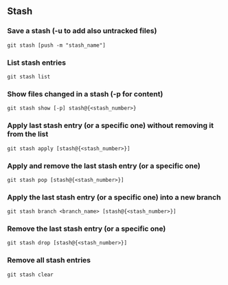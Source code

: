 ## Stash

### Save a stash (-u to add also untracked files)
```
git stash [push -m "stash_name"]
```

### List stash entries
```
git stash list
```

### Show files changed in a stash (-p for content)
```
git stash show [-p] stash@{<stash_number>}
```

### Apply last stash entry (or a specific one) without removing it from the list
```
git stash apply [stash@{<stash_number>}]
```

### Apply and remove the last stash entry (or a specific one)
```
git stash pop [stash@{<stash_number>}]
```

### Apply the last stash entry (or a specific one) into a new branch
```
git stash branch <branch_name> [stash@{<stash_number>}]
```

### Remove the last stash entry (or a specific one)
```
git stash drop [stash@{<stash_number>}]
```

### Remove all stash entries
```
git stash clear
```
